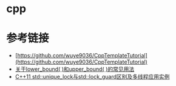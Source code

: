 # cpp

# 参考链接

- [https://github.com/wuye9036/CppTemplateTutorial](https://github.com/wuye9036/CppTemplateTutorial)
- [关于lower_bound( )和upper_bound( )的常见用法](https://blog.csdn.net/qq_40160605/article/details/80150252)
- [C++11 std::unique_lock与std::lock_guard区别及多线程应用实例](https://www.cnblogs.com/fnlingnzb-learner/p/9542183.html)
